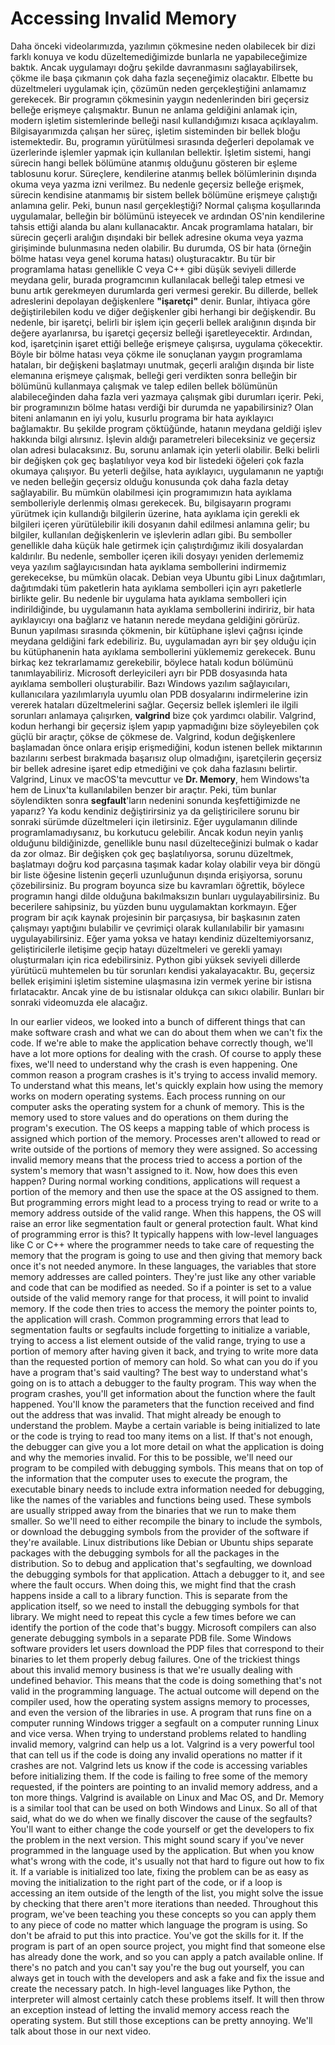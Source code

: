 # Accessing Invalid Memory

Daha önceki videolarımızda, yazılımın çökmesine neden olabilecek bir dizi farklı konuya ve kodu düzeltemediğimizde bunlarla ne yapabileceğimize baktık. Ancak uygulamayı doğru şekilde davranmasını sağlayabilirsek, çökme ile başa çıkmanın çok daha fazla seçeneğimiz olacaktır. Elbette bu düzeltmeleri uygulamak için, çözümün neden gerçekleştiğini anlamamız gerekecek. Bir programın çökmesinin yaygın nedenlerinden biri geçersiz belleğe erişmeye çalışmaktır. Bunun ne anlama geldiğini anlamak için, modern işletim sistemlerinde belleği nasıl kullandığımızı kısaca açıklayalım. Bilgisayarımızda çalışan her süreç, işletim sisteminden bir bellek bloğu istemektedir. Bu, programın yürütülmesi sırasında değerleri depolamak ve üzerlerinde işlemler yapmak için kullanılan bellektir. İşletim sistemi, hangi sürecin hangi bellek bölümüne atanmış olduğunu gösteren bir eşleme tablosunu korur. Süreçlere, kendilerine atanmış bellek bölümlerinin dışında okuma veya yazma izni verilmez. Bu nedenle geçersiz belleğe erişmek, sürecin kendisine atanmamış bir sistem bellek bölümüne erişmeye çalıştığı anlamına gelir. Peki, bunun nasıl gerçekleştiği? Normal çalışma koşullarında uygulamalar, belleğin bir bölümünü isteyecek ve ardından OS'nin kendilerine tahsis ettiği alanda bu alanı kullanacaktır. Ancak programlama hataları, bir sürecin geçerli aralığın dışındaki bir bellek adresine okuma veya yazma girişiminde bulunmasına neden olabilir. Bu durumda, OS bir hata (örneğin bölme hatası veya genel koruma hatası) oluşturacaktır. Bu tür bir programlama hatası genellikle C veya C++ gibi düşük seviyeli dillerde meydana gelir, burada programcının kullanılacak belleği talep etmesi ve bunu artık gerekmeyen durumlarda geri vermesi gerekir. Bu dillerde, bellek adreslerini depolayan değişkenlere **"işaretçi"** denir. Bunlar, ihtiyaca göre değiştirilebilen kodu ve diğer değişkenler gibi herhangi bir değişkendir. Bu nedenle, bir işaretçi, belirli bir işlem için geçerli bellek aralığının dışında bir değere ayarlanırsa, bu işaretçi geçersiz belleği işaretleyecektir. Ardından, kod, işaretçinin işaret ettiği belleğe erişmeye çalışırsa, uygulama çökecektir. Böyle bir bölme hatası veya çökme ile sonuçlanan yaygın programlama hataları, bir değişkeni başlatmayı unutmak, geçerli aralığın dışında bir liste elemanına erişmeye çalışmak, belleği geri verdikten sonra belleğin bir bölümünü kullanmaya çalışmak ve talep edilen bellek bölümünün alabileceğinden daha fazla veri yazmaya çalışmak gibi durumları içerir. Peki, bir programınızın bölme hatası verdiği bir durumda ne yapabilirsiniz? Olan biteni anlamanın en iyi yolu, kusurlu programa bir hata ayıklayıcı bağlamaktır. Bu şekilde program çöktüğünde, hatanın meydana geldiği işlev hakkında bilgi alırsınız. İşlevin aldığı parametreleri bileceksiniz ve geçersiz olan adresi bulacaksınız. Bu, sorunu anlamak için yeterli olabilir. Belki belirli bir değişken çok geç başlatılıyor veya kod bir listedeki öğeleri çok fazla okumaya çalışıyor. Bu yeterli değilse, hata ayıklayıcı, uygulamanın ne yaptığı ve neden belleğin geçersiz olduğu konusunda çok daha fazla detay sağlayabilir. Bu mümkün olabilmesi için programımızın hata ayıklama sembolleriyle derlenmiş olması gerekecek. Bu, bilgisayarın programı yürütmek için kullandığı bilgilerin üzerine, hata ayıklama için gerekli ek bilgileri içeren yürütülebilir ikili dosyanın dahil edilmesi anlamına gelir; bu bilgiler, kullanılan değişkenlerin ve işlevlerin adları gibi. Bu semboller genellikle daha küçük hale getirmek için çalıştırdığımız ikili dosyalardan kaldırılır. Bu nedenle, semboller içeren ikili dosyayı yeniden derlememiz veya yazılım sağlayıcısından hata ayıklama sembollerini indirmemiz gerekecekse, bu mümkün olacak. Debian veya Ubuntu gibi Linux dağıtımları, dağıtımdaki tüm paketlerin hata ayıklama sembolleri için ayrı paketlerle birlikte gelir. Bu nedenle bir uygulama hata ayıklama sembolleri için indirildiğinde, bu uygulamanın hata ayıklama sembollerini indiririz, bir hata ayıklayıcıyı ona bağlarız ve hatanın nerede meydana geldiğini görürüz. Bunun yapılması sırasında çökmenin, bir kütüphane işlevi çağrısı içinde meydana geldiğini fark edebiliriz. Bu, uygulamadan ayrı bir şey olduğu için bu kütüphanenin hata ayıklama sembollerini yüklememiz gerekecek. Bunu birkaç kez tekrarlamamız gerekebilir, böylece hatalı kodun bölümünü tanımlayabiliriz. Microsoft derleyicileri ayrı bir PDB dosyasında hata ayıklama sembolleri oluşturabilir. Bazı Windows yazılım sağlayıcıları, kullanıcılara yazılımlarıyla uyumlu olan PDB dosyalarını indirmelerine izin vererek hataları düzeltmelerini sağlar. Geçersiz bellek işlemleri ile ilgili sorunları anlamaya çalışırken, **valgrind** bize çok yardımcı olabilir. Valgrind, kodun herhangi bir geçersiz işlem yapıp yapmadığını bize söyleyebilen çok güçlü bir araçtır, çökse de çökmese de. Valgrind, kodun değişkenlere başlamadan önce onlara erişip erişmediğini, kodun istenen bellek miktarının bazılarını serbest bırakmada başarısız olup olmadığını, işaretçilerin geçersiz bir bellek adresine işaret edip etmediğini ve çok daha fazlasını belirtir. Valgrind, Linux ve macOS'ta mevcuttur ve **Dr. Memory**, hem Windows'ta hem de Linux'ta kullanılabilen benzer bir araçtır. Peki, tüm bunlar söylendikten sonra **segfault**'ların nedenini sonunda keşfettiğimizde ne yaparız? Ya kodu kendiniz değiştirirsiniz ya da geliştiricilere sorunu bir sonraki sürümde düzeltmeleri için iletirsiniz. Eğer uygulamanın dilinde programlamadıysanız, bu korkutucu gelebilir. Ancak kodun neyin yanlış olduğunu bildiğinizde, genellikle bunu nasıl düzelteceğinizi bulmak o kadar da zor olmaz. Bir değişken çok geç başlatılıyorsa, sorunu düzeltmek, başlatmayı doğru kod parçasına taşımak kadar kolay olabilir veya bir döngü bir liste öğesine listenin geçerli uzunluğunun dışında erişiyorsa, sorunu çözebilirsiniz. Bu program boyunca size bu kavramları öğrettik, böylece programın hangi dilde olduğuna bakılmaksızın bunları uygulayabilirsiniz. Bu becerilere sahipsiniz, bu yüzden bunu uygulamaktan korkmayın. Eğer program bir açık kaynak projesinin bir parçasıysa, bir başkasının zaten çalışmayı yaptığını bulabilir ve çevrimiçi olarak kullanılabilir bir yamasını uygulayabilirsiniz. Eğer yama yoksa ve hatayı kendiniz düzeltemiyorsanız, geliştiricilerle iletişime geçip hatayı düzeltmeleri ve gerekli yamayı oluşturmaları için rica edebilirsiniz. Python gibi yüksek seviyeli dillerde yürütücü muhtemelen bu tür sorunları kendisi yakalayacaktır. Bu, geçersiz bellek erişimini işletim sistemine ulaşmasına izin vermek yerine bir istisna fırlatacaktır. Ancak yine de bu istisnalar oldukça can sıkıcı olabilir. Bunları bir sonraki videomuzda ele alacağız.

In our earlier videos, we looked into a bunch of different things that can make software crash and what we can do about them when we can't fix the code. If we're able to make the application behave correctly though, we'll have a lot more options for dealing with the crash. Of course to apply these fixes, we'll need to understand why the crash is even happening. One common reason a program crashes is it's trying to access invalid memory. To understand what this means, let's quickly explain how using the memory works on modern operating systems. Each process running on our computer asks the operating system for a chunk of memory. This is the memory used to store values and do operations on them during the program's execution. The OS keeps a mapping table of which process is assigned which portion of the memory. Processes aren't allowed to read or write outside of the portions of memory they were assigned. So accessing invalid memory means that the process tried to access a portion of the system's memory that wasn't assigned to it. Now, how does this even happen? During normal working conditions, applications will request a portion of the memory and then use the space at the OS assigned to them. But programming errors might lead to a process trying to read or write to a memory address outside of the valid range. When this happens, the OS will raise an error like segmentation fault or general protection fault. What kind of programming error is this? It typically happens with low-level languages like C or C++ where the programmer needs to take care of requesting the memory that the program is going to use and then giving that memory back once it's not needed anymore. In these languages, the variables that store memory addresses are called pointers. They're just like any other variable and code that can be modified as needed. So if a pointer is set to a value outside of the valid memory range for that process, it will point to invalid memory. If the code then tries to access the memory the pointer points to, the application will crash. Common programming errors that lead to segmentation faults or segfaults include forgetting to initialize a variable, trying to access a list element outside of the valid range, trying to use a portion of memory after having given it back, and trying to write more data than the requested portion of memory can hold. So what can you do if you have a program that's said vaulting? The best way to understand what's going on is to attach a debugger to the faulty program. This way when the program crashes, you'll get information about the function where the fault happened. You'll know the parameters that the function received and find out the address that was invalid. That might already be enough to understand the problem. Maybe a certain variable is being initialized to late or the code is trying to read too many items on a list. If that's not enough, the debugger can give you a lot more detail on what the application is doing and why the memories invalid. For this to be possible, we'll need our program to be compiled with debugging symbols. This means that on top of the information that the computer uses to execute the program, the executable binary needs to include extra information needed for debugging, like the names of the variables and functions being used. These symbols are usually stripped away from the binaries that we run to make them smaller. So we'll need to either recompile the binary to include the symbols, or download the debugging symbols from the provider of the software if they're available. Linux distributions like Debian or Ubuntu ships separate packages with the debugging symbols for all the packages in the distribution. So to debug and application that's segfaulting, we download the debugging symbols for that application. Attach a debugger to it, and see where the fault occurs. When doing this, we might find that the crash happens inside a call to a library function. This is separate from the application itself, so we need to install the debugging symbols for that library. We might need to repeat this cycle a few times before we can identify the portion of the code that's buggy. Microsoft compilers can also generate debugging symbols in a separate PDB file. Some Windows software providers let users download the PDP files that correspond to their binaries to let them properly debug failures. One of the trickiest things about this invalid memory business is that we're usually dealing with undefined behavior. This means that the code is doing something that's not valid in the programming language. The actual outcome will depend on the compiler used, how the operating system assigns memory to processes, and even the version of the libraries in use. A program that runs fine on a computer running Windows trigger a segfault on a computer running Linux and vice versa. When trying to understand problems related to handling invalid memory, valgrind can help us a lot. Valgrind is a very powerful tool that can tell us if the code is doing any invalid operations no matter if it crashes are not. Valgrind lets us know if the code is accessing variables before initializing them. If the code is failing to free some of the memory requested, if the pointers are pointing to an invalid memory address, and a ton more things. Valgrind is available on Linux and Mac OS, and Dr. Memory is a similar tool that can be used on both Windows and Linux. So all of that said, what do we do when we finally discover the cause of the segfaults? You'll want to either change the code yourself or get the developers to fix the problem in the next version. This might sound scary if you've never programmed in the language used by the application. But when you know what's wrong with the code, it's usually not that hard to figure out how to fix it. If a variable is initialized too late, fixing the problem can be as easy as moving the initialization to the right part of the code, or if a loop is accessing an item outside of the length of the list, you might solve the issue by checking that there aren't more iterations than needed. Throughout this program, we've been teaching you these concepts so you can apply them to any piece of code no matter which language the program is using. So don't be afraid to put this into practice. You've got the skills for it. If the program is part of an open source project, you might find that someone else has already done the work, and so you can apply a patch available online. If there's no patch and you can't say you're the bug out yourself, you can always get in touch with the developers and ask a fake and fix the issue and create the necessary patch. In high-level languages like Python, the interpreter will almost certainly catch these problems itself. It will then throw an exception instead of letting the invalid memory access reach the operating system. But still those exceptions can be pretty annoying. We'll talk about those in our next video.